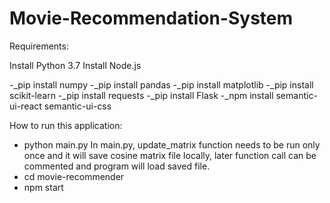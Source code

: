 # Movie-Recommendation-System


Requirements:

Install Python 3.7
Install Node.js

-_pip install numpy
-_pip install pandas
-_pip install matplotlib
-_pip install scikit-learn
-_pip install requests
-_pip install Flask
-_npm install semantic-ui-react semantic-ui-css

How to run this application:
- python main.py 
	In main.py, update_matrix function needs to be run only once and it will save cosine matrix
	file locally, later function call can be commented and program will load saved file.
- cd movie-recommender
- npm start
